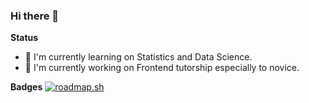 ### Hi there 👋

**Status**

- 🌱 I'm currently learning on Statistics and Data Science.
- 👷 I'm currently working on Frontend tutorship especially to novice.

**Badges**
[![roadmap.sh](https://api.roadmap.sh/v1-badge/wide/650f84cfd5295d7a813c4703?variant=light&roadmaps=frontend)](https://roadmap.sh)


<!--
**talkbear/talkbear** is a ✨ _special_ ✨ repository because its `README.md` (this file) appears on your GitHub profile.

Here are some ideas to get you started:

- 🔭 I’m currently working on ...
- 🌱 I’m currently learning ...
- 👯 I’m looking to collaborate on ...
- 🤔 I’m looking for help with ...
- 💬 Ask me about ...
- 📫 How to reach me: ...
- 😄 Pronouns: ...
- ⚡ Fun fact: ...
-->
